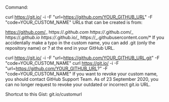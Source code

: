 Command:

curl https://git.io/ -i -F "url=https://github.com/YOUR_GITHUB_URL" -F "code=YOUR_CUSTOM_NAME"
URLs that can be created is from:

https://github.com/_
https://_.github.com
https://_.github.com/_
https://_.github.io
https://_.github.io/_
https://_.githubusercontent.com/\*
If you accidentally make a typo in the custom name, you can add .git (only the repository name) or ? at the end in your GitHub URL.

curl https://git.io/ -i -F "url=https://github.com/YOUR_GITHUB_URL.git" -F "code=YOUR_CUSTOM_NAME"
curl https://git.io/ -i -F "url=https://github.com/YOUR_GITHUB_URL?" -F "code=YOUR_CUSTOM_NAME"
If you want to revoke your custom name, you should contact GitHub Support Team. As of 23 September 2020, you can no longer request to revoke your outdated or incorrect git.io URL.

Shortcut to this Gist: git.io/customurl
